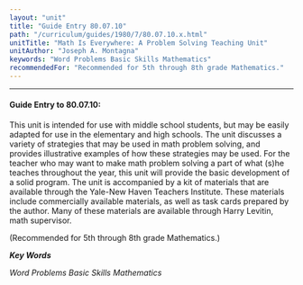 ```yaml
---
layout: "unit"
title: "Guide Entry 80.07.10"
path: "/curriculum/guides/1980/7/80.07.10.x.html"
unitTitle: "Math Is Everywhere: A Problem Solving Teaching Unit"
unitAuthor: "Joseph A. Montagna"
keywords: "Word Problems Basic Skills Mathematics"
recommendedFor: "Recommended for 5th through 8th grade Mathematics."
---
```

<body>
<hr/>
 <h4>
  Guide Entry to 80.07.10:
 </h4>
 This unit is intended for use with middle school students, but may be easily adapted for use in the elementary and high schools.  The unit discusses a variety of strategies that may be used in math problem solving, and provides illustrative examples of how these strategies may be used.  For the teacher who may want to make math problem solving a part of what (s)he teaches throughout the year, this unit will provide the basic development of a solid program.  The unit is accompanied by a kit of materials that are available through the Yale-New Haven Teachers Institute.  These materials include commercially available materials, as well as task cards prepared by the author.  Many of these materials are available through Harry Levitin, math supervisor.
 <p>
  (Recommended for 5th through 8th grade Mathematics.)
 </p>
<p>
  <b>
   <i>
    Key Words
   </i>
  </b>
  <br/>
 </p>
 <p>
  <i>
   Word Problems Basic Skills Mathematics
  </i>
 </p>

</body>